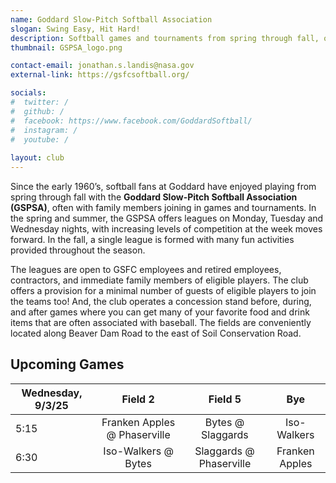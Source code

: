 ```yaml
---
name: Goddard Slow-Pitch Softball Association
slogan: Swing Easy, Hit Hard!
description: Softball games and tournaments from spring through fall, open to all current and former Goddard employees, contractors, and their families.
thumbnail: GSPSA_logo.png

contact-email: jonathan.s.landis@nasa.gov
external-link: https://gsfcsoftball.org/

socials:
#  twitter: /
#  github: /
#  facebook: https://www.facebook.com/GoddardSoftball/
#  instagram: /
#  youtube: /
  
layout: club
---
```


Since the early 1960’s, softball fans at Goddard have enjoyed playing from spring through fall with the **Goddard Slow-Pitch Softball Association (GSPSA)**, often with family members joining in games and tournaments. In the spring and summer, the GSPSA offers leagues on Monday, Tuesday and Wednesday nights, with increasing levels of competition at the week moves forward. In the fall, a single league is formed with many fun activities provided throughout the season. 

The leagues are open to GSFC employees and retired employees, contractors, and immediate family members of eligible players. The club offers a provision for a minimal number of guests of eligible players to join the teams too! And, the club operates a concession stand before, during, and after games where you can get many of your favorite food and drink items that are often associated with baseball. The fields are conveniently located along Beaver Dam Road to the east of Soil Conservation Road.

## Upcoming Games

| Wednesday, 9/3/25 |            Field 2           |         Field 5         |       Bye      |
|-------------------|:----------------------------:|:-----------------------:|:--------------:|
|        5:15       | Franken Apples @ Phaserville | Bytes @ Slaggards       | Iso-Walkers    |
|        6:30       | Iso-Walkers @ Bytes          | Slaggards @ Phaserville | Franken Apples |
